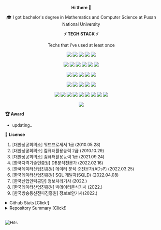 <div align="center"> 
 
 **Hi there 👋**

<!--
**LEE-Yerim/LEE-Yerim** is a ✨ _special_ ✨ repository because its `README.md` (this file) appears on your GitHub profile.

Here are some ideas to get you started:

- 🔭 I’m currently working on ...
- 🌱 I’m currently learning ...
- 👯 I’m looking to collaborate on ...
- 🤔 I’m looking for help with ...
- 💬 Ask me about ...
- 📫 How to reach me: ...
- 😄 Pronouns: ...
- ⚡ Fun fact: ...
-->
 
 🎓 I got bachelor's degree in Mathematics and Computer Science at Pusan National University
 
 **⚡ TECH STACK ⚡**
 
 Techs that i've used at least once 

<!--
https://simpleicons.org/
-->
 
<img src="https://img.shields.io/badge/C-A8B9CC?style=flat-square&logo=c&logoColor=white"/></a>
<img src="https://img.shields.io/badge/C++-00599C?style=flat-square&logo=C%2B%2B&logoColor=white"/></a>
<img src="https://img.shields.io/badge/VisualStudio-5C2D91?style=flat-square&logo=visualstudio&logoColor=white"/></a>
<img src="https://img.shields.io/badge/VisualStudioCode-007ACC?style=flat-square&logo=visualstudiocode&logoColor=white"/></a>
<img src="https://img.shields.io/badge/EclipseIDEA-2C2255?style=flat-square&logo=eclipseidea&logoColor=white"/></a>

<img src="https://img.shields.io/badge/Python-3766AB?style=flat-square&logo=Python&logoColor=white"/></a>
<img src="https://img.shields.io/badge/Anaconda-44A833?style=flat-square&logo=anaconda&logoColor=white"/></a>
<img src="https://img.shields.io/badge/Jupyter-F37626?style=flat-square&logo=jupyter&logoColor=white"/></a>
<img src="https://img.shields.io/badge/pandas-150458?style=flat-square&logo=pandas&logoColor=white"/></a>
<img src="https://img.shields.io/badge/NumPy-013243?style=flat-square&logo=numpy&logoColor=white"/></a>
<img src="https://img.shields.io/badge/scikit-learn-F7931E?style=flat-square&logo=scikit-learn&logoColor=white"/></a>

<img src="https://img.shields.io/badge/HTML5-E34F26?style=flat-square&logo=html5&logoColor=white"/></a>
<img src="https://img.shields.io/badge/CSS3-1572B6?style=flat-square&logo=css3&logoColor=white"/></a>
<img src="https://img.shields.io/badge/JavaScript-F7DF1E?style=flat-square&logo=javascript&logoColor=white"/></a> 
<img src="https://img.shields.io/badge/Java-007396?style=flat-square&logo=java&logoColor=white"/></a> 
<img src="https://img.shields.io/badge/IntelliJIDEA-000000?style=flat-square&logo=intellijidea&logoColor=white"/></a> 

<img src="https://img.shields.io/badge/Ruby-CC342D?style=flat-square&logo=ruby&logoColor=white"/></a> 
<img src="https://img.shields.io/badge/Swift-FA7343?style=flat-square&logo=swift&logoColor=white"/></a> 
<img src="https://img.shields.io/badge/Linux-FCC624?style=flat-square&logo=linux&logoColor=white"/></a> 
<img src="https://img.shields.io/badge/MySQL-4479A1?style=flat-square&logo=mysql&logoColor=white"/></a> 
<img src="https://img.shields.io/badge/MriaDB-003545?style=flat-square&logo=mariadb&logoColor=white"/></a>

<img src="https://img.shields.io/badge/Xcode-147EFB?style=flat-square&logo=xcode&logoColor=white"/></a>
<img src="https://img.shields.io/badge/Postman-FF6C37?style=flat-square&logo=postman&logoColor=white"/></a>
<img src="https://img.shields.io/badge/Homebrew-FBB040?style=flat-square&logo=homebrew&logoColor=white"/></a>
<img src="https://img.shields.io/badge/MicrosoftAzure-0078D4?style=flat-square&logo=microsoftazure&logoColor=white"/></a>
<img src="https://img.shields.io/badge/AzureDataExplorer-0078D4?style=flat-square&logo=azuredataexplorer&logoColor=white"/></a>
<img src="https://img.shields.io/badge/AzureFunctions-0062AD?style=flat-square&logo=azurefunctions&logoColor=white"/></a>
<img src="https://img.shields.io/badge/AzureDevOps-0078D7?style=flat-square&logo=azuredevops&logoColor=white"/></a>
<img src="https://img.shields.io/badge/Jenkins-D24939?style=flat-square&logo=jenkins&logoColor=white"/></a>
<img src="https://img.shields.io/badge/Docker-2496ED?style=flat-square&logo=docker&logoColor=white"/></a>

<img src="https://img.shields.io/badge/GitHub-181717?style=flat-square&logo=github&logoColor=white"/></a>

<!--
[![Top Langs](https://github-readme-stats.vercel.app/api/top-langs/?username=plumwiserim)](https://github.com/anuraghazra/github-readme-stats)
-->

 </div>

**🏆 Award**
- updating..

**📃 License**
1. [대한상공회의소] 워드프로세서 1급 (2010.05.28)
2. [대한상공회의소] 컴퓨터활용능력 2급 (2010.10.29)
3. [대한상공회의소] 컴퓨터활용능력 1급 (2021.09.24)
4. [한국자격기술인증원] DB분석전문가 (2022.02.16)
5. [한국데이터산업진흥원] 데이터 분석 준전문가(ADsP) (2022.03.25)
6. [한국데이터산업진흥원] SQL 개발자(SQLD) (2022.04.08)
7. [한국산업인력공단] 정보처리기사 (2022.)
8. [한국데이터산업진흥원] 빅데이터분석기사 (2022.)
9. [한국방송통신전파진흥원] 정보보안기사(2022.)

<details><summary> Github Stats [Click!]</summary>

  <br/>
 
[![Anurag's github stats](https://github-readme-stats.vercel.app/api?username=plumwiserim)](https://github.com/anuraghazra/github-readme-stats)

</details>

<details><summary> Repository Summary [Click!]</summary>
 <p>
  
🏫 PNU classes 
   1. 컴퓨팅사고
   2. [Python] 기초컴퓨터프로그래밍 
   3. [Python] 컴퓨터시스템입문 [repo](https://github.com/plumwiserim/Python_Programming) 
   4. [Python] 수학적 프로그래밍 [repo](https://github.com/plumwiserim/Python-Programming-2)
   5. [C++] C++ 프로그래밍 [repo](https://github.com/plumwiserim/CPP-Programming) 
   6. [HTML] 소프트웨어융합기초 1 [repo](https://github.com/plumwiserim/html-programming)
   7. [DA] 소프트웨어융합기초 2 [repo](https://github.com/plumwiserim/data-analysis)
   8. [DS] 소프트웨어융합기초 3 
   9. [DS] 자료구조
  
  <br/>
  
📚 NEXT-STEP missions 
   1. [Java] baseball-game precourse [repo](https://github.com/plumwiserim/java-baseball-precourse)
   2. [Java] racingcar-game [repo](https://github.com/plumwiserim/java-racingcar)
   3. [Java] lotto [repo](https://github.com/plumwiserim/java-lotto)
   4. [Java] blackjack [repo](https://github.com/plumwiserim/java-blackjack)
   5. [Java] chess
  
  <br/>
  
📚 소프트웨어교육센터
  1. [Linux] 오픈소스SW특강「오픈소스를 활용한 프로그래밍 과정」 [repo](https://github.com/plumwiserim/Linux-Programming)
  2. [Data-Analysis] [PNU AI 아카데미] 데이터분석 입문과 응용 [repo](https://github.com/plumwiserim/data-analysis-2)
  3. [Swift] SW전공자를 위한 개발자 과정 「Swift 기반 iOS 모바일 개발」 [repo](https://github.com/plumwiserim/Swift-programming)
  4. [Swift] SW전공자를 위한 개발자 과정 『iOS Hands-On Project - Dogstagram』 [repo](https://github.com/plumwiserim/Swift-programming-2)
  5. [R] 여대생 취업역량개발 프로그램 한국자격기술인증원 DB분석전문가 [repo](https://github.com/plumwiserim/R-programming)
    
  <br/>
  
✏️ STUDY 
   1. next-step [repo](https://github.com/plumwiserim/nextstep)
   2. tech-course talk 
   3. [Coding-Test] backjoon [repo](https://github.com/plumwiserim/baekjoon)
   4. [Coding-Test] programmers [repo](https://github.com/plumwiserim/programmers) 
   5. [Algorithm] 알고리즘 스터디
   6. [Spring] 패스트캠퍼스 스프링의 정석 [repo](https://github.com/plumwiserim/spring_basic) 
   7. [WikiDocs] 딥러닝을 이용한 자연어 처리 입문
  
 </p>
 </details>
 
  <br/>
  
![Hits](https://hits.seeyoufarm.com/api/count/incr/badge.svg?url=https%3A%2F%2Fgithub.com%2Fplumwiserim&count_bg=%2379C83D&title_bg=%23555555&icon=&icon_color=%23E7E7E7&title=hits&edge_flat=false)
